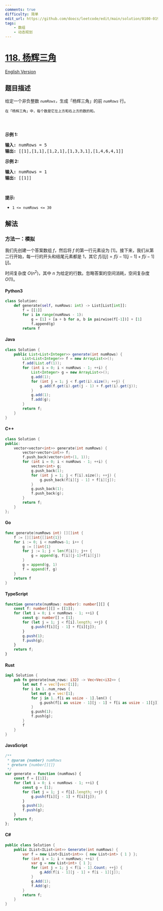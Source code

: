 ```yaml
---
comments: true
difficulty: 简单
edit_url: https://github.com/doocs/leetcode/edit/main/solution/0100-0199/0118.Pascal%27s%20Triangle/README.md
tags:
    - 数组
    - 动态规划
---
```


<!-- problem:start -->

# [118. 杨辉三角](https://leetcode.cn/problems/pascals-triangle)

[English Version](/solution/0100-0199/0118.Pascal%27s%20Triangle/README_EN.md)

## 题目描述

<!-- description:start -->

<p>给定一个非负整数 <em><code>numRows</code>，</em>生成「杨辉三角」的前 <em><code>numRows</code> </em>行。</p>

<p><small>在「杨辉三角」中，每个数是它左上方和右上方的数的和。</small></p>

<p><img alt="" src="https://fastly.jsdelivr.net/gh/doocs/leetcode@main/solution/0100-0199/0118.Pascal%27s%20Triangle/images/1626927345-DZmfxB-PascalTriangleAnimated2.gif" /></p>

<p> </p>

<p><strong>示例 1:</strong></p>

<pre>
<strong>输入:</strong> numRows = 5
<strong>输出:</strong> [[1],[1,1],[1,2,1],[1,3,3,1],[1,4,6,4,1]]
</pre>

<p><strong>示例 2:</strong></p>

<pre>
<strong>输入:</strong> numRows = 1
<strong>输出:</strong> [[1]]
</pre>

<p> </p>

<p><strong>提示:</strong></p>

<ul>
	<li><code>1 <= numRows <= 30</code></li>
</ul>

<!-- description:end -->

## 解法

<!-- solution:start -->

### 方法一：模拟

我们先创建一个答案数组 $f$，然后将 $f$ 的第一行元素设为 $[1]$。接下来，我们从第二行开始，每一行的开头和结尾元素都是 $1$，其它 $f[i][j] = f[i - 1][j - 1] + f[i - 1][j]$。

时间复杂度 $O(n^2)$，其中 $n$ 为给定的行数。忽略答案的空间消耗，空间复杂度 $O(1)$。

<!-- tabs:start -->

#### Python3

```python
class Solution:
    def generate(self, numRows: int) -> List[List[int]]:
        f = [[1]]
        for i in range(numRows - 1):
            g = [1] + [a + b for a, b in pairwise(f[-1])] + [1]
            f.append(g)
        return f
```

#### Java

```java
class Solution {
    public List<List<Integer>> generate(int numRows) {
        List<List<Integer>> f = new ArrayList<>();
        f.add(List.of(1));
        for (int i = 0; i < numRows - 1; ++i) {
            List<Integer> g = new ArrayList<>();
            g.add(1);
            for (int j = 1; j < f.get(i).size(); ++j) {
                g.add(f.get(i).get(j - 1) + f.get(i).get(j));
            }
            g.add(1);
            f.add(g);
        }
        return f;
    }
}
```

#### C++

```cpp
class Solution {
public:
    vector<vector<int>> generate(int numRows) {
        vector<vector<int>> f;
        f.push_back(vector<int>(1, 1));
        for (int i = 0; i < numRows - 1; ++i) {
            vector<int> g;
            g.push_back(1);
            for (int j = 1; j < f[i].size(); ++j) {
                g.push_back(f[i][j - 1] + f[i][j]);
            }
            g.push_back(1);
            f.push_back(g);
        }
        return f;
    }
};
```

#### Go

```go
func generate(numRows int) [][]int {
	f := [][]int{[]int{1}}
	for i := 0; i < numRows-1; i++ {
		g := []int{1}
		for j := 1; j < len(f[i]); j++ {
			g = append(g, f[i][j-1]+f[i][j])
		}
		g = append(g, 1)
		f = append(f, g)
	}
	return f
}
```

#### TypeScript

```ts
function generate(numRows: number): number[][] {
    const f: number[][] = [[1]];
    for (let i = 0; i < numRows - 1; ++i) {
        const g: number[] = [1];
        for (let j = 1; j < f[i].length; ++j) {
            g.push(f[i][j - 1] + f[i][j]);
        }
        g.push(1);
        f.push(g);
    }
    return f;
}
```

#### Rust

```rust
impl Solution {
    pub fn generate(num_rows: i32) -> Vec<Vec<i32>> {
        let mut f = vec![vec![1]];
        for i in 1..num_rows {
            let mut g = vec![1];
            for j in 1..f[i as usize - 1].len() {
                g.push(f[i as usize - 1][j - 1] + f[i as usize - 1][j]);
            }
            g.push(1);
            f.push(g);
        }
        f
    }
}
```

#### JavaScript

```js
/**
 * @param {number} numRows
 * @return {number[][]}
 */
var generate = function (numRows) {
    const f = [[1]];
    for (let i = 0; i < numRows - 1; ++i) {
        const g = [1];
        for (let j = 1; j < f[i].length; ++j) {
            g.push(f[i][j - 1] + f[i][j]);
        }
        g.push(1);
        f.push(g);
    }
    return f;
};
```

#### C#

```cs
public class Solution {
    public IList<IList<int>> Generate(int numRows) {
        var f = new List<IList<int>> { new List<int> { 1 } };
        for (int i = 1; i < numRows; ++i) {
            var g = new List<int> { 1 };
            for (int j = 1; j < f[i - 1].Count; ++j) {
                g.Add(f[i - 1][j - 1] + f[i - 1][j]);
            }
            g.Add(1);
            f.Add(g);
        }
        return f;
    }
}
```

<!-- tabs:end -->

<!-- solution:end -->

<!-- problem:end -->
